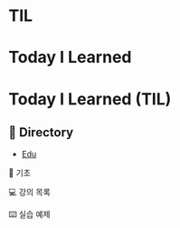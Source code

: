 # TIL
# Today I Learned

# Today I Learned (TIL)

## 📂 Directory
- [Edu](./Edu)

📝 기초





💻 강의 목록





⌨️ 실습 예제
